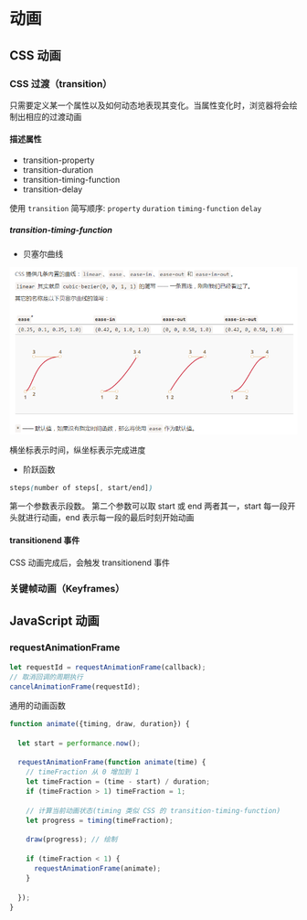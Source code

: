# 动画

## CSS 动画

### CSS 过渡（transition）

只需要定义某一个属性以及如何动态地表现其变化。当属性变化时，浏览器将会绘制出相应的过渡动画

#### 描述属性

- transition-property
- transition-duration
- transition-timing-function
- transition-delay

使用 `transition` 简写顺序: `property` `duration` `timing-function` `delay`

##### transition-timing-function

- 贝塞尔曲线

![timing-function](../img/58.png)

横坐标表示时间，纵坐标表示完成进度

- 阶跃函数

```css
steps(number of steps[, start/end])
```

第一个参数表示段数。
第二个参数可以取 start 或 end 两者其一，start 每一段开头就进行动画，end 表示每一段的最后时刻开始动画

#### transitionend 事件

CSS 动画完成后，会触发 transitionend 事件

### 关键帧动画（Keyframes）

## JavaScript 动画

### requestAnimationFrame

```js
let requestId = requestAnimationFrame(callback);
// 取消回调的周期执行
cancelAnimationFrame(requestId);
```

通用的动画函数

```js
function animate({timing, draw, duration}) {

  let start = performance.now();

  requestAnimationFrame(function animate(time) {
    // timeFraction 从 0 增加到 1
    let timeFraction = (time - start) / duration;
    if (timeFraction > 1) timeFraction = 1;

    // 计算当前动画状态(timing 类似 CSS 的 transition-timing-function)
    let progress = timing(timeFraction);

    draw(progress); // 绘制

    if (timeFraction < 1) {
      requestAnimationFrame(animate);
    }

  });
}
```
